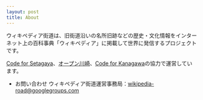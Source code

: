 ```yaml
---
layout: post
title: About
---
```


ウィキペディア街道は、旧街道沿いの名所旧跡などの歴史・文化情報をインターネット上の百科事典「ウィキペディア」に掲載して世界に発信するプロジェクトです。

[Code for Setagaya](https://www.facebook.com/codeforsetagaya/)、[オープン川崎](http://openkawasaki.org/)、[Code for Kanagawa](http://code4kanagawa.org/)の協力で運営しています。

- お問い合わせ ウィキペディア街道運営事務局：[wikipedia-road@googlegroups.com](mailto:wikipedia-road@googlegroups.com)
